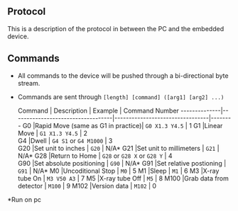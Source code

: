 Protocol
--------

This is a description of the protocol in between the PC and the embedded device.

Commands
---------
  - All commands to the device will be pushed through a bi-directional byte stream.
  - Commands are sent through `[length] [command] ([arg1] [arg2] ...)`
  
    Command   |            Description            |            Example              | Command Number 
--------------|-----------------------------------|---------------------------------|--------
G0            |Rapid Move (same as G1 in practice)| `G0 X1.3 Y4.5`                  | 1
G1            |Linear Move                        | `G1 X1.3 Y4.5`                  | 2      
G4            |Dwell                              | `G4 S1` or `G4 M1000`           | 3     
G20           |Set unit to inches                 | `G20`                           | N/A*
G21           |Set unit to millimeters            | `G21`                           | N/A*
G28           |Return to Home                     | `G28` or `G28 X` or `G28 Y`     | 4  
G90           |Set absolute positioning           | `G90`                           | N/A*
G91           |Set relative postioning            | `G91`                           | N/A*
M0            |Uncoditional Stop                  | `M0`                            | 5
M1            |Sleep                              | `M1`                            | 6
M3            |X-ray tube On                      | `M3 V50 A3`                     | 7
M5            |X-ray tube Off                     | `M5`                            | 8
M100          |Grab data from detector            | `M100`                          | 9
M102          |Version data                       | `M102`                          | 0

*Run on pc 

